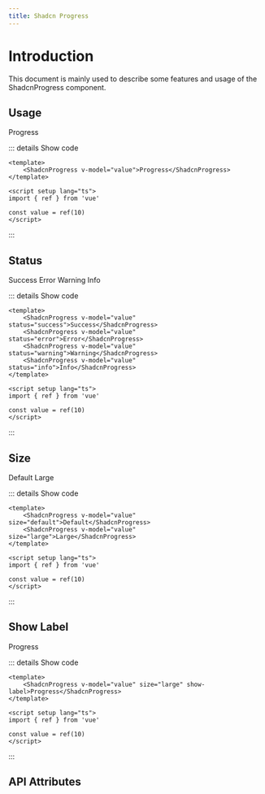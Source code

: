 ```yaml
---
title: Shadcn Progress
---
```


# Introduction

This document is mainly used to describe some features and usage of the ShadcnProgress component.

## Usage

<CodeRunner title="Usage">
    <ShadcnProgress v-model="value">Progress</ShadcnProgress>
</CodeRunner>

::: details Show code

```vue
<template>
    <ShadcnProgress v-model="value">Progress</ShadcnProgress>
</template>

<script setup lang="ts">
import { ref } from 'vue'

const value = ref(10)
</script>
```

:::

## Status

<CodeRunner title="Status">
    <div class="space-y-2">
        <ShadcnProgress v-model="value" status="success">Success</ShadcnProgress>
        <ShadcnProgress v-model="value" status="error">Error</ShadcnProgress>
        <ShadcnProgress v-model="value" status="warning">Warning</ShadcnProgress>
        <ShadcnProgress v-model="value" status="info">Info</ShadcnProgress>
    </div>
</CodeRunner>

::: details Show code

```vue
<template>
    <ShadcnProgress v-model="value" status="success">Success</ShadcnProgress>
    <ShadcnProgress v-model="value" status="error">Error</ShadcnProgress>
    <ShadcnProgress v-model="value" status="warning">Warning</ShadcnProgress>
    <ShadcnProgress v-model="value" status="info">Info</ShadcnProgress>
</template>

<script setup lang="ts">
import { ref } from 'vue'

const value = ref(10)
</script>
```

:::

## Size

<CodeRunner title="Size">
    <div class="space-y-2">
        <ShadcnProgress v-model="value" size="default">Default</ShadcnProgress>
        <ShadcnProgress v-model="value" size="large">Large</ShadcnProgress>
    </div>
</CodeRunner>

::: details Show code

```vue
<template>
    <ShadcnProgress v-model="value" size="default">Default</ShadcnProgress>
    <ShadcnProgress v-model="value" size="large">Large</ShadcnProgress>
</template>

<script setup lang="ts">
import { ref } from 'vue'

const value = ref(10)
</script>
```

:::

## Show Label

<CodeRunner title="Show Label">
    <ShadcnProgress v-model="value" size="large" show-label>Progress</ShadcnProgress>
</CodeRunner>

::: details Show code

```vue
<template>
    <ShadcnProgress v-model="value" size="large" show-label>Progress</ShadcnProgress>
</template>

<script setup lang="ts">
import { ref } from 'vue'

const value = ref(10)
</script>
```

:::

<script setup lang="ts">
import { ref } from 'vue';

const value = ref(10)
</script>

## API Attributes

<ApiTable title="Progress Props"
    :headers="['Attribute', 'Description', 'Type', 'Default Value', 'Depend', 'List']"
    :columns="[
        ['modelValue', 'Detailed data, support port binding, less than 0 is reset to 0, greater than 100 is reset to 100.', 'number', '0', '-', '-'],
        ['status', 'Progress status.', 'Enum', '-', '-', 'success, error, warning, info'],
        ['size', 'Progress size.', 'Enum', '-', '-', 'default, large'],
        ['showLabel', 'Show progress label.', 'boolean', 'false', '-', '-'],
    ]">
</ApiTable>
